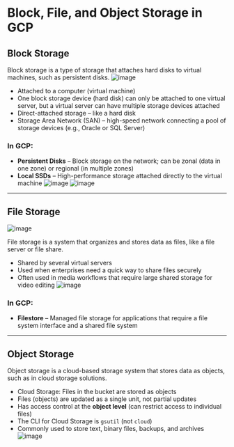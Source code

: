 # Block, File, and Object Storage in GCP

## Block Storage
Block storage is a type of storage that attaches hard disks to virtual machines, such as persistent disks.
![image](https://github.com/user-attachments/assets/30cc1822-8b15-4b54-b08f-65d34ad7ab53)

- Attached to a computer (virtual machine)
- One block storage device (hard disk) can only be attached to one virtual server, but a virtual server can have multiple storage devices attached
- Direct-attached storage – like a hard disk
- Storage Area Network (SAN) – high-speed network connecting a pool of storage devices (e.g., Oracle or SQL Server)

### In GCP:
- **Persistent Disks** – Block storage on the network; can be zonal (data in one zone) or regional (in multiple zones)
- **Local SSDs** – High-performance storage attached directly to the virtual machine
![image](https://github.com/user-attachments/assets/f21c7803-b611-499a-8e19-2b757b5399e3)
![image](https://github.com/user-attachments/assets/7a1fcbac-4283-49ee-b499-ee2aa7d91bd4)

---

## File Storage
![image](https://github.com/user-attachments/assets/6bd6cdfe-fbb7-466c-bd15-89cb36796c39)

File storage is a system that organizes and stores data as files, like a file server or file share.

- Shared by several virtual servers
- Used when enterprises need a quick way to share files securely
- Often used in media workflows that require large shared storage for video editing
![image](https://github.com/user-attachments/assets/38e79112-d353-4077-bb97-87497c2948f1)

### In GCP:
- **Filestore** – Managed file storage for applications that require a file system interface and a shared file system

---

## Object Storage
Object storage is a cloud-based storage system that stores data as objects, such as in cloud storage solutions.

- Cloud Storage: Files in the bucket are stored as objects
- Files (objects) are updated as a single unit, not partial updates
- Has access control at the **object level** (can restrict access to individual files)
- The CLI for Cloud Storage is `gsutil` (not `cloud`)
- Commonly used to store text, binary files, backups, and archives
![image](https://github.com/user-attachments/assets/2e725592-f764-4337-a3a6-2f0bc503a131)
